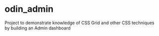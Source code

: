 # odin_admin
Project to demonstrate knowledge of CSS Grid and other CSS techniques by building an Admin dashboard
